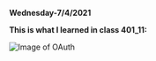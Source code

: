 **Wednesday-7/4/2021**

**This is what I learned in class 401_11:**

![Image of OAuth](https://help.bizagi.com/bpm-suite/en/security_8.png)